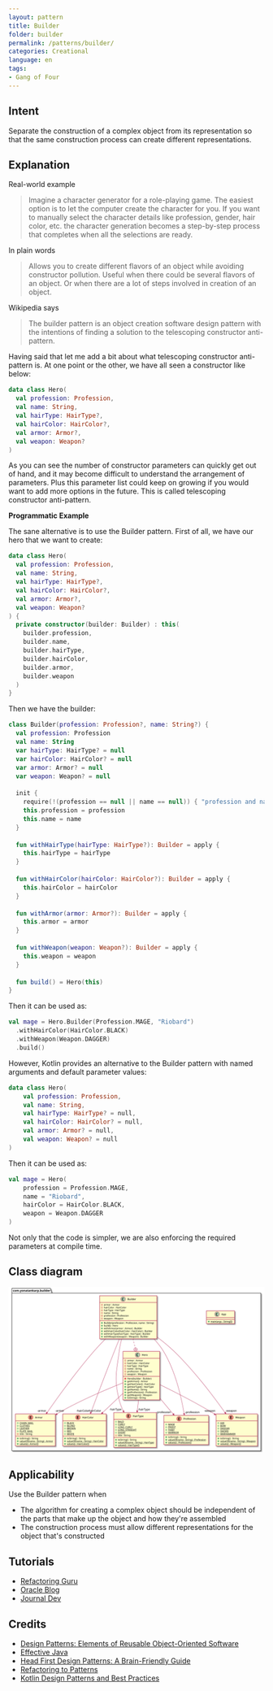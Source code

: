 ```yaml
---
layout: pattern
title: Builder
folder: builder
permalink: /patterns/builder/
categories: Creational
language: en
tags:
- Gang of Four
---
```


## Intent

Separate the construction of a complex object from its representation so that
the same construction process can create different representations.

## Explanation

Real-world example

> Imagine a character generator for a role-playing game. The easiest option is
> to let the computer create the character for you. If you want to manually
> select the character details like profession, gender, hair color, etc. the
> character generation becomes a step-by-step process that completes when all
> the selections are ready.

In plain words

> Allows you to create different flavors of an object while avoiding constructor
> pollution. Useful when there could be several flavors of an object. Or when
> there are a lot of steps involved in creation of an object.

Wikipedia says

> The builder pattern is an object creation software design pattern with the
> intentions of finding a solution to the telescoping constructor anti-pattern.

Having said that let me add a bit about what telescoping constructor
anti-pattern is. At one point or the other, we have all seen a constructor like
below:

```kotlin
data class Hero(
  val profession: Profession,
  val name: String,
  val hairType: HairType?,
  val hairColor: HairColor?,
  val armor: Armor?,
  val weapon: Weapon?
)
```

As you can see the number of constructor parameters can quickly get out of hand,
and it may become difficult to understand the arrangement of parameters. Plus
this parameter list could keep on growing if you would want to add more options
in the future. This is called telescoping constructor anti-pattern.

**Programmatic Example**

The sane alternative is to use the Builder pattern. First of all, we have our
hero that we want to create:

```kotlin
data class Hero(
  val profession: Profession,
  val name: String,
  val hairType: HairType?,
  val hairColor: HairColor?,
  val armor: Armor?,
  val weapon: Weapon?
) {
  private constructor(builder: Builder) : this(
    builder.profession,
    builder.name,
    builder.hairType,
    builder.hairColor,
    builder.armor,
    builder.weapon
  )
}
```

Then we have the builder:

```kotlin
class Builder(profession: Profession?, name: String?) {
  val profession: Profession
  val name: String
  var hairType: HairType? = null
  var hairColor: HairColor? = null
  var armor: Armor? = null
  var weapon: Weapon? = null

  init {
    require(!(profession == null || name == null)) { "profession and name can not be null" }
    this.profession = profession
    this.name = name
  }

  fun withHairType(hairType: HairType?): Builder = apply {
    this.hairType = hairType
  }

  fun withHairColor(hairColor: HairColor?): Builder = apply {
    this.hairColor = hairColor
  }

  fun withArmor(armor: Armor?): Builder = apply {
    this.armor = armor
  }

  fun withWeapon(weapon: Weapon?): Builder = apply {
    this.weapon = weapon
  }

  fun build() = Hero(this)
}
```

Then it can be used as:

```kotlin
val mage = Hero.Builder(Profession.MAGE, "Riobard")
  .withHairColor(HairColor.BLACK)
  .withWeapon(Weapon.DAGGER)
  .build() 
```

However, Kotlin provides an alternative to the Builder pattern with named
arguments and default parameter values:

```kotlin
data class Hero(
    val profession: Profession,
    val name: String,
    val hairType: HairType? = null,
    val hairColor: HairColor? = null,
    val armor: Armor? = null,
    val weapon: Weapon? = null
)
```

Then it can be used as:

```kotlin
val mage = Hero(
    profession = Profession.MAGE,
    name = "Riobard",
    hairColor = HairColor.BLACK,
    weapon = Weapon.DAGGER
)
```

Not only that the code is simpler, we are also enforcing the required parameters
at compile time.

## Class diagram

![Builder class diagram](etc/builder.svg "Builder class diagram")

## Applicability

Use the Builder pattern when

* The algorithm for creating a complex object should be independent of the parts
  that make up the object and how they're assembled
* The construction process must allow different representations for the object
  that's constructed

## Tutorials

* [Refactoring Guru](https://refactoring.guru/design-patterns/builder)
* [Oracle Blog](https://blogs.oracle.com/javamagazine/post/exploring-joshua-blochs-builder-design-pattern-in-java)
* [Journal Dev](https://www.journaldev.com/1425/builder-design-pattern-in-java)

## Credits

* [Design Patterns: Elements of Reusable Object-Oriented Software](https://www.amazon.com/gp/product/0201633612/ref=as_li_tl?ie=UTF8&camp=1789&creative=9325&creativeASIN=0201633612&linkCode=as2&tag=javadesignpat-20&linkId=675d49790ce11db99d90bde47f1aeb59)
* [Effective Java](https://www.amazon.com/gp/product/0134685997/ref=as_li_tl?ie=UTF8&camp=1789&creative=9325&creativeASIN=0134685997&linkCode=as2&tag=javadesignpat-20&linkId=4e349f4b3ff8c50123f8147c828e53eb)
* [Head First Design Patterns: A Brain-Friendly Guide](https://www.amazon.com/gp/product/0596007124/ref=as_li_tl?ie=UTF8&camp=1789&creative=9325&creativeASIN=0596007124&linkCode=as2&tag=javadesignpat-20&linkId=6b8b6eea86021af6c8e3cd3fc382cb5b)
* [Refactoring to Patterns](https://www.amazon.com/gp/product/0321213351/ref=as_li_tl?ie=UTF8&camp=1789&creative=9325&creativeASIN=0321213351&linkCode=as2&tag=javadesignpat-20&linkId=2a76fcb387234bc71b1c61150b3cc3a7)
* [Kotlin Design Patterns and Best Practices](https://www.amazon.de/Kotlin-Design-Patterns-Best-Practices/dp/1801815720/ref=sr_1_1?keywords=kotlin+design+patterns+and+best+practices&qid=1694244553&sprefix=kotlin+design%2Caps%2C101&sr=8-1)
